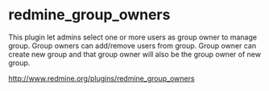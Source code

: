 redmine_group_owners
====================

This plugin let admins select one or more users as group owner to manage group.
Group owners can add/remove users from group.
Group owner can  create new group and that group owner will also be the group owner of new group.

http://www.redmine.org/plugins/redmine_group_owners
